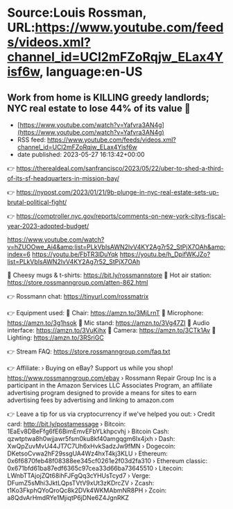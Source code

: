 # Source:Louis Rossman, URL:https://www.youtube.com/feeds/videos.xml?channel_id=UCl2mFZoRqjw_ELax4Yisf6w, language:en-US

## Work from home is KILLING greedy landlords; NYC real estate to lose 44% of its value 🤣
 - [https://www.youtube.com/watch?v=Yafvra3AN4g](https://www.youtube.com/watch?v=Yafvra3AN4g)
 - RSS feed: https://www.youtube.com/feeds/videos.xml?channel_id=UCl2mFZoRqjw_ELax4Yisf6w
 - date published: 2023-05-27 16:13:42+00:00

👉 https://therealdeal.com/sanfrancisco/2023/05/22/uber-to-shed-a-third-of-its-sf-headquarters-in-mission-bay/

👉 https://nypost.com/2023/01/21/9b-plunge-in-nyc-real-estate-sets-up-brutal-political-fight/

👉 https://comptroller.nyc.gov/reports/comments-on-new-york-citys-fiscal-year-2023-adopted-budget/

https://www.youtube.com/watch?v=hZUOOwe_Ai4&amp;list=PLkVbIsAWN2lvV4KY2Ag7r52_StPjX7OAh&amp;index=6
https://youtu.be/FbTR3lDuYqk
https://youtu.be/h_DpifWKJZo?list=PLkVbIsAWN2lvV4KY2Ag7r52_StPjX7OAh

🔵 Cheesy mugs & t-shirts: https://bit.ly/rossmannstore
🔵 Hot air station: https://store.rossmanngroup.com/atten-862.html

👉 Rossmann chat: https://tinyurl.com/rossmatrix

👉 Equipment used:
🔵 Chair: https://amzn.to/3MjLrnT
🔵 Microphone: https://amzn.to/3g1hsok
🔵 Mic stand: https://amzn.to/3Vg47ZI
🔵 Audio interface: https://amzn.to/3VuKihx
🔵 Camera: https://amzn.to/3CTk1Av 
🔵 Lighting: https://amzn.to/3RSriGC

👉 Stream FAQ: https://store.rossmanngroup.com/faq.txt

👉 Affiliate:
› Buying on eBay? Support us while you shop! https://www.rossmanngroup.com/ebay
› Rossmann Repair Group Inc is a participant in the Amazon Services LLC Associates Program, an affiliate advertising program designed to provide a means for sites to earn advertising fees by advertising and linking to amazon.com

👉 Leave a tip for us via cryptocurrency if we've helped you out:
› Credit card: http://bit.ly/postamessage
› Bitcoin: 1EaEv8DBeFfg6fE6BimEmvEFbYLkhpcvhj
› Bitcoin Cash: qzwtptwa8h0wjjawr5fsm0ku8kf40amgqgm6lx4jxh
› Dash: XwQpZuvMvU44JT7C7Uh6xHvkSadzJw9fMN
› Dogecoin: DKetsoCvwa2hF29ssgUA4Wz4hxT4kj3KLU
› Ethereum: 0x6f6870feb48f08388ee345cf0261e2f03d2fa310
› Ethereum classic: 0x671bfd61ba87edf6365c97cea33d66ba73645510
› Litecoin: LWnbTTAjojZQt68ihFJFgQq3cYHUsTcyd7
› Verge: DFumZ5sMhi3JktLQpsTVtV9xUt3zKDrcZV
› Zcash: t1Ko3FkphQYoQroQc8k2DVk4WKMAbmNR8PH
› Zcoin: a8QdvArHmdRYe1MjiqtP6jDNe6Z4JgnRKZ

